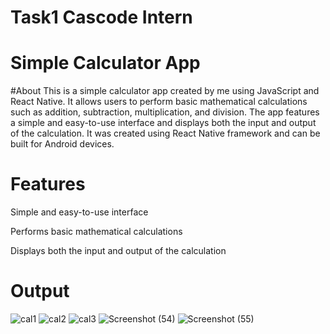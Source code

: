 # Task1 Cascode Intern 

# Simple Calculator App

#About 
This is a simple calculator app created by me using JavaScript and React Native. It allows users to perform basic mathematical calculations such as addition, subtraction, multiplication, and division. The app features a simple and easy-to-use interface and displays both the input and output of the calculation. It was created using React Native framework and can be built for Android devices. 

# Features
Simple and easy-to-use interface  

Performs basic mathematical calculations  

Displays both the input and output of the calculation
# Output
![cal1](https://user-images.githubusercontent.com/113511921/232098751-0ede38d8-5bc7-4d77-a329-32b3e31ca387.png)
![cal2](https://user-images.githubusercontent.com/113511921/232098754-15ddbd43-5d57-4b67-a64f-8ab2b5f16196.png)
![cal3](https://user-images.githubusercontent.com/113511921/232098772-8a9b87e0-a47c-438d-9f4a-66d4b12194cf.png)
![Screenshot (54)](https://user-images.githubusercontent.com/113511921/232098783-98e8098f-a253-48c2-af9d-c5740612d01a.png)
![Screenshot (55)](https://user-images.githubusercontent.com/113511921/232098796-83eaac33-886c-4349-a147-6d602dab8a34.png)
